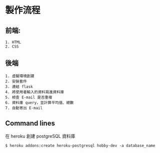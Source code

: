 # 製作流程

## 前端:

    1. HTML
    2. CSS

## 後端

    1. 虛擬環境創建
    2. 安裝套件
    3. 連結 flask
    4. 將使用者輸入的資料寫進資料庫
    5. 檢查 E-mail 是否重複
    6. 資料庫 query，並計算平均值、總數
    7. 自動寄出 E-mail

## Command lines

在 heroku 創建 postgreSQL 資料庫

    $ heroku addons:create heroku-postgresql hobby-dev -a database_name

